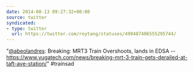 ```yaml
---
date: 2014-08-13 09:27:32+00:00
source: twitter
syndicated:
- type: twitter
  url: https://twitter.com/roytang/statuses/499487406555295744/
---
```


"[@abeolandres](https://twitter.com/abeolandres/): Breaking: MRT3 Train Overshoots, lands in EDSA -- https://www.yugatech.com/news/breaking-mrt-3-train-gets-derailed-at-taft-ave-station/" #trainsad